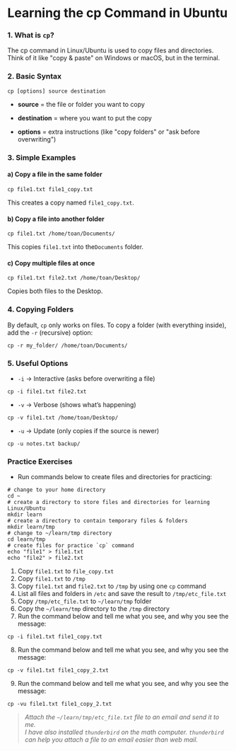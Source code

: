 # Learning the cp Command in Ubuntu
### 1. What is `cp`?
The cp command in Linux/Ubuntu is used to copy files and directories.
Think of it like "copy & paste" on Windows or macOS, but in the terminal.
### 2. Basic Syntax
```
cp [options] source destination
```
- **source** = the file or folder you want to copy

- **destination** = where you want to put the copy

- **options** = extra instructions (like "copy folders" or "ask before overwriting")
### 3. Simple Examples
#### a) Copy a file in the same folder
```
cp file1.txt file1_copy.txt
```
This creates a copy named `file1_copy.txt`.
#### b) Copy a file into another folder
```
cp file1.txt /home/toan/Documents/
```
This copies `file1.txt` into the`Documents` folder.
#### c) Copy multiple files at once
```
cp file1.txt file2.txt /home/toan/Desktop/
```
Copies both files to the Desktop.
### 4. Copying Folders
By default, `cp` only works on files.
To copy a folder (with everything inside), add the `-r` (recursive) option:
```
cp -r my_folder/ /home/toan/Documents/
```
### 5. Useful Options
- `-i` → Interactive (asks before overwriting a file)
```
cp -i file1.txt file2.txt
```
- `-v` → Verbose (shows what’s happening)
```
cp -v file1.txt /home/toan/Desktop/
```
- `-u` → Update (only copies if the source is newer)
```
cp -u notes.txt backup/
```
### Practice Exercises
- Run commands below to create files and directories for practicing:
```
# change to your home directory
cd ~
# create a directory to store files and directories for learning Linux/Ubuntu
mkdir learn
# create a directory to contain temporary files & folders
mkdir learn/tmp
# change to ~/learn/tmp directory
cd learn/tmp
# create files for practice `cp` command
echo "file1" > file1.txt
echo "file2" > file2.txt
```
1. Copy `file1.txt` to `file_copy.txt`
2. Copy `file1.txt` to `/tmp`
3. Copy `file1.txt` and `file2.txt` to `/tmp` by using one `cp` command
4. List all files and folders in `/etc` and save the result to `/tmp/etc_file.txt`
5. Copy `/tmp/etc_file.txt` to `~/learn/tmp` folder
6. Copy the `~/learn/tmp` directory to the `/tmp` directory
7. Run the command below and tell me what you see, and why you see the message:
```
cp -i file1.txt file1_copy.txt
```
8. Run the command below and tell me what you see, and why you see the message:
```
cp -v file1.txt file1_copy_2.txt
```
9. Run the command below and tell me what you see, and why you see the message:
```
cp -vu file1.txt file1_copy_2.txt
```
> *Attach the `~/learn/tmp/etc_file.txt` file to an email and send it to me.*\
> *I have also installed `thunderbird` on the math computer. `thunderbird` can help you attach a file to an email easier than web mail.*
